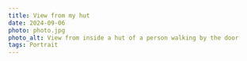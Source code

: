 ```yaml
---
title: View from my hut
date: 2024-09-06
photo: photo.jpg
photo_alt: View from inside a hut of a person walking by the door
tags: Portrait
---
```

